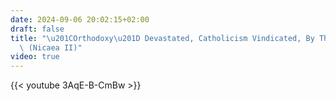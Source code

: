 ```yaml
---
date: 2024-09-06 20:02:15+02:00
draft: false
title: "\u201COrthodoxy\u201D Devastated, Catholicism Vindicated, By The 7th Council\
  \ (Nicaea II)"
video: true
---
```



{{< youtube 3AqE-B-CmBw >}}
